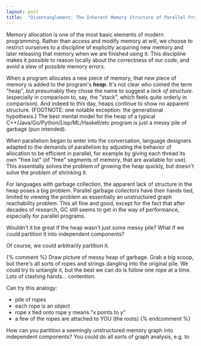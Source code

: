 ```yaml
---
layout: post
title:  "Disentanglement: The Inherent Memory Structure of Parallel Programs"
---
```


Memory allocation is one of the most basic elements of modern programming.
Rather than access and modify memory at will, we choose to restrict ourselves
to a discipline of explicitly acquiring new memory and later releasing that
memory when we are finished using it. This discipline makes it possible
to reason locally about the correctness of our code, and avoid a slew of
possible memory errors.

When a program allocates a new piece of memory, that new piece of memory
is added to the program's ***heap***. It's not clear who coined the term
"heap", but presumably they chose the name to suggest a *lack of structure*.
(especially in comparison to, say, the "stack", which feels quite orderly in
comparison). And indeed to this day, heaps continue to show no apparent
structure.
(FOOTNOTE: one notable exception: the generational hypothesis.)
The best mental model for the heap of a typical
C++/Java/Go/Python/Lisp/ML/Haskell/etc program is just a messy pile
of garbage (pun intended).

When parallelism began to enter into the conversation,
language designers adapted to the demands of parallelism by adjusting the
behavior of allocation to be efficient in parallel, for example by giving each
thread its own "free list" (of "free" segments of memory, that are available
for use). This essentially solves the problem of growing the heap quickly, but
doesn't solve the problem of shrinking it.

For languages with garbage collection, the apparent lack of structure in the
heap poses a big problem.
Parallel garbage collectors have their hands tied, limited to viewing
the problem as essentially an unstructured graph reachability problem.
This all fine and good, except for the fact that after decades of research,
GC still seems to get in the way of performance, especially
for parallel programs.







Wouldn't it be great if the heap wasn't just some messy pile? What if we
could partition it into independent components?

Of course, we could arbitrarily partition it.

{% comment %}
Draw picture of messy heap of garbage. Grab a big scoop, but there's all
sorts of ropes and strings dangling into the original pile. We could try
to untangle it, but the best we can do is follow one rope at a time. Lots
of clashing hands... contention.

Can try this analogy:
  * pile of ropes
  * each rope is an object
  * rope x tied onto rope y means "x points to y"
  * a few of the ropes are attached to YOU (the roots)
{% endcomment %}


How can you partition
a seemingly unstructured memory graph into independent components? You could
do all sorts of graph analysis, e.g. to
